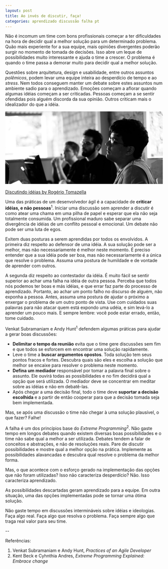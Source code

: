 ```yaml
---
layout: post
title: Ao invés de discutir, faça!
categories: aprendizado discussão falha pt
---
```


Não é incomum um time com bons profissionais começar a ter dificuldades na hora de decidir qual a melhor solução para um determinado problema. Quão mais experiente for a sua equipe, mais opiniões divergentes poderão surgir no momento de tomada de decisões. Isso abre um leque de possibilidades muito interessante e ajuda o time a crescer. O problema é quando o time passa a demorar muito para decidir qual a melhor solução.

Questões sobre arquitetura, design e usabilidade, entre outros assuntos *polêmicos*, podem levar uma equipe inteira ao desperdício de tempo e ao *stress*. Nem todos conseguem manter um debate sobre estes assuntos num ambiente sadio para o aprendizado. Emoções começam a aflorar quando algumas idéias começam a ser criticadas. Pessoas começam a se sentir ofendidas pois alguém discorda da sua opinião. Outros criticam mais o idealizador do que a idéia.

![Discutindo idéias](/images/rogerio-tomazella-discutindo-ideias.jpg "Discutindo idéias")

<p class='image-description'> <a href='https://picasaweb.google.com/andersondaraujo/LagoaDoBonfim#5317109364890293202'>Discutindo idéias by Rogério Tomazella</a></p>

Uma das práticas de um desenvolvedor ágil é a capacidade de **criticar idéias, e não pessoas**<sup>1</sup>. Iniciar uma discussão sem aprender a discutir é como atear uma chama em uma pilha de papel e esperar que ela não seja totalmente consumida. Um profissional maduro sabe separar uma divergência de idéias de um conflito pessoal e emocional. Um debate não pode ser uma luta de egos.

Exitem duas posturas a serem aprendidas por todos os envolvidos. A primeira diz respeito ao defensor de uma idéia. A sua solução pode ser a melhor, mas não necessariamente é melhor neste momento. É preciso entender que a sua idéia pode ser boa, mas não necessariamente é a única que resolve o problema. Assuma uma postura de humildade e de vontade de aprender com outros.

A segunda diz respeito ao contestador da idéia. É muito fácil se sentir superior ao achar uma falha na idéia de outra pessoa. Perceba que todos nós podemos ter boas e más idéias, e que errar faz parte do processo de aprendizado. Portanto, ao achar um ponto falho no discurso de alguém, não exponha a pessoa. Antes, assuma uma postura de ajudar o próximo a enxergar o problema de um outro ponto de vista. Use com cuidados suas palavras para não atacar quem está expondo uma udéia, e sim levá-lo a aprender um pouco mais. E sempre lembre: você pode estar errado, então, tome cuidado.

Venkat Subramaniam e Andy Hunt<sup>1</sup> defendem algumas práticas para ajudar a gerar boas discussões:

 - **Delimitar o tempo da reunião** evita que o time gere discussões sem fim e que todos se esforcem em encontrar uma solução rapidamente.
 - Leve o time a **buscar argumentos opostos**. Toda solução tem seus pontos fracos e fortes. Descubra quais são eles e escolha a solução que melhor se encaixe para resolver o problema neste momento.
 - **Defina um mediador** responsável por tomar a palavra final sobre o assunto. Ele ouvirá todas as possibilidades e no fim decidirá qual a opção que será utilizada. O mediador deve se concentrar em meditar sobre as idéias e não em debatê-las.
 - Após chegar a uma decisão final, todo o time deve **suportar a decisão escolhida** e a partir de então cooperar para que a decisão tomada seja bem implementada.

Mas, se após uma discussão o time não chegar à uma solução plausível, o que fazer? Falhe!

A falha é um dos princípios base do *Extreme Programming*<sup>2</sup>. Não gaste tempo em longos debates quando existem diversas boas possibilidades e o time não sabe qual a melhor a ser utilizada. Debates tendem a falar de conceitos e abstrações, e não de resoluções reais. Pare de discutir possibilidades e mostre qual a melhor opção na prática. Implemente as possibilidades alavancadas e descubra qual resolve o problema da melhor forma.

Mas, o que acontece com o esforço gerado na implementação das opções que não foram utilizadas? Isso não caracteriza desperdício? Não. Isso caracteriza aprendizado.

As possibilidades descartadas geram aprendizado para a equipe. Em outra situação, uma das opções implementadas pode se tornar uma ótima solução.

Não gaste tempo em discussões intermináveis sobre idéias e ideologias. Faça algo real. Faça algo que resolva o problema. Faça sempre algo que traga real valor para seu time.

\-\-  

Referências:  

1. Venkat Subramaniam e Andy Hunt, *Practices of an Agile Developer*
2. Kent Beck e Cyhnthia Andres, *Extreme Programming Explained: Embrace change*
